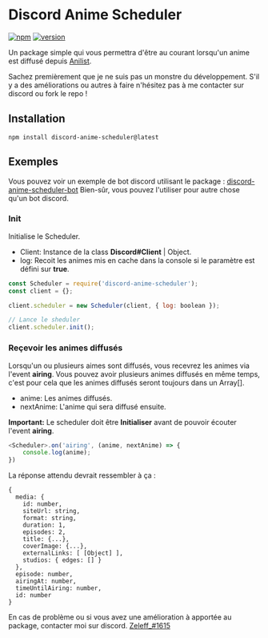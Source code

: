 
# Discord Anime Scheduler
[![npm](https://img.shields.io/github/downloads/ZeleffOff/discord-anime-scheduler/total?style=for-the-badge)](https://npmjs.com/discord-anime-scheduler) [![version](https://img.shields.io/github/package-json/v/ZeleffOff/discord-anime-scheduler?style=for-the-badge)](https://npmjs.com/discord-anime-scheduler)


Un package simple qui vous permettra d'être au courant lorsqu'un anime est diffusé depuis [Anilist](https://anilist.co).

Sachez premièrement que je ne suis pas un monstre du développement. 
S'il y a des améliorations ou autres à faire n'hésitez pas à me contacter sur discord ou fork le repo !

## Installation
```
npm install discord-anime-scheduler@latest
```

## Exemples

Vous pouvez voir un exemple de bot discord utilisant le package : [discord-anime-scheduler-bot](https://github.com/ZeleffOff/discord-anime-scheduler-bot) 
Bien-sûr, vous pouvez l'utiliser pour autre chose qu'un bot discord.

### Init
Initialise le Scheduler.

- Client: Instance de la class **Discord#Client** | Object.
- log: Recoit les animes mis en cache dans la console si le paramètre est défini sur **true**.

```js
const Scheduler = require('discord-anime-scheduler');
const client = {};

client.scheduler = new Scheduler(client, { log: boolean });

// Lance le sheduler
client.scheduler.init();
```

### Reçevoir les animes diffusés
Lorsqu'un ou plusieurs aimes sont diffusés, vous recevrez les animes via l'event **airing**.
Vous pouvez avoir plusieurs animes diffusés en même temps, c'est pour cela que les animes diffusés seront toujours dans un Array[].

- anime: Les animes diffusés.
- nextAnime: L'anime qui sera diffusé ensuite.

**Important:** Le scheduler doit être **Initialiser** avant de pouvoir écouter l'event **airing**.
```js
<Scheduler>.on('airing', (anime, nextAnime) => {
    console.log(anime);
})
```

La réponse attendu devrait ressembler à ça :
```
{
  media: {
    id: number,
    siteUrl: string,
    format: string,
    duration: 1,
    episodes: 2,
    title: {...},
    coverImage: {...},
    externalLinks: [ [Object] ],
    studios: { edges: [] }
  },
  episode: number,
  airingAt: number,
  timeUntilAiring: number,
  id: number
}
```

En cas de problème ou si vous avez une amélioration à apportée au package, contacter moi sur discord. [Zeleff_#1615]()

